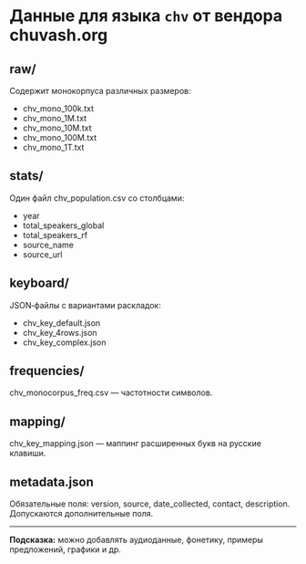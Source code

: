 # Данные для языка `chv` от вендора chuvash.org

## raw/
Содержит монокорпуса различных размеров:
- chv_mono_100k.txt
- chv_mono_1M.txt
- chv_mono_10M.txt
- chv_mono_100M.txt
- chv_mono_1T.txt

## stats/
Один файл chv_population.csv со столбцами:
- year
- total_speakers_global
- total_speakers_rf
- source_name
- source_url

## keyboard/
JSON‑файлы с вариантами раскладок:
- chv_key_default.json
- chv_key_4rows.json
- chv_key_complex.json

## frequencies/
chv_monocorpus_freq.csv — частотности символов.

## mapping/
chv_key_mapping.json — маппинг расширенных букв на русские клавиши.

## metadata.json
Обязательные поля: version, source, date_collected, contact, description.
Допускаются дополнительные поля.

---  
**Подсказка:** можно добавлять аудиоданные, фонетику, примеры предложений, графики и др.
